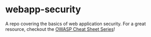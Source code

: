 # webapp-security

A repo covering the basics of web application security. For a great resource, checkout the [OWASP Cheat Sheet Series](https://cheatsheetseries.owasp.org/index.html)!
